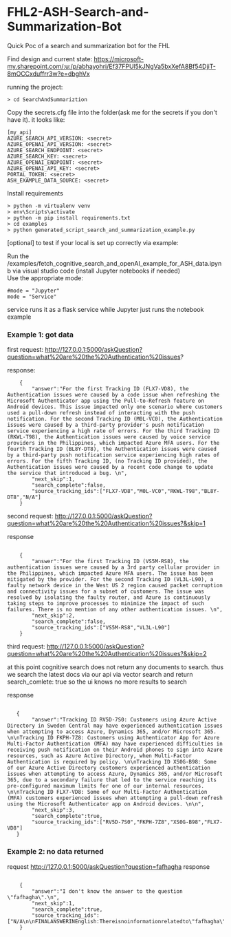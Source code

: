 # FHL2-ASH-Search-and-Summarization-Bot
Quick Poc of a search and summarization bot for the FHL


Find design and current state: https://microsoft-my.sharepoint.com/:u:/p/abhayohri/Ef37FPUl5kJNgVa5bxXefA8Bf54DjiT-8mOCCxduffrr3w?e=dbghVx



running the project:

    > cd SearchAndSummariztion
Copy the secrets.cfg file into the folder(ask me for the secrets if you don't have it). it looks like:

    [my_api]
    AZURE_SEARCH_API_VERSION: <secret>
    AZURE_OPENAI_API_VERSION: <secret>
    AZURE_SEARCH_ENDPOINT: <secret>
    AZURE_SEARCH_KEY: <secret>
    AZURE_OPENAI_ENDPOINT: <secret>
    AZURE_OPENAI_API_KEY: <secret>
    PORTAL_TOKEN: <secret>
    ASH_EXAMPLE_DATA_SOURCE: <secret>
 Install requirements

    > python -m virtualenv venv
    > env\Scripts\activate
    > python -m pip install requirements.txt
    > cd examples
    > python generated_script_search_and_summarization_example.py

[optional] to test if your local is set up correctly via example:

 Run the /examples/fetch_cognitive_search_and_openAI_example_for_ASH_data.ipynb via visual studio code (install Jupyter notebooks if needed)   
Use the appropriate mode:  

    #mode = "Jupyter"  
    mode = "Service"  
service runs it as a flask service while Jupyter just runs the notebook example  

### Example 1: got data 
first request:
http://127.0.0.1:5000/askQuestion?question=what%20are%20the%20Authentication%20issues?

response:
```
    {  
        "answer":"For the first Tracking ID (FLX7-VD8), the Authentication issues were caused by a code issue when refreshing the Microsoft Authenticator app using the Pull-to-Refresh feature on Android devices. This issue impacted only one scenario where customers used a pull-down refresh instead of interacting with the push notification. For the second Tracking ID (M0L-VC0), the Authentication issues were caused by a third-party provider's push notification service experiencing a high rate of errors. For the third Tracking ID (RKWL-T98), the Authentication issues were caused by voice service providers in the Philippines, which impacted Azure MFA users. For the fourth Tracking ID (BL8Y-DT8), the Authentication issues were caused by a third-party push notification service experiencing high rates of errors. For the fifth Tracking ID, (no Tracking ID provided), the Authentication issues were caused by a recent code change to update the service that introduced a bug. \n",  
        "next_skip":1,  
        "search_complete":false,  
        "source_tracking_ids":["FLX7-VD8","M0L-VC0","RKWL-T98","BL8Y-DT8","N/A"]  
    }
```

second request:
http://127.0.0.1:5000/askQuestion?question=what%20are%20the%20Authentication%20issues?&skip=1

response
```

    {  
        "answer":"For the first Tracking ID (VS5M-RS8), the authentication issues were caused by a 3rd party cellular provider in the Philippines, which impacted Azure MFA users. The issue has been mitigated by the provider. For the second Tracking ID (VL3L-L90), a faulty network device in the West US 2 region caused packet corruption and connectivity issues for a subset of customers. The issue was resolved by isolating the faulty router, and Azure is continuously taking steps to improve processes to minimize the impact of such failures. There is no mention of any other authentication issues. \n",  
        "next_skip":2,  
        "search_complete":false,  
        "source_tracking_ids":["VS5M-RS8","VL3L-L90"]  
    }
 ```

third request:
http://127.0.0.1:5000/askQuestion?question=what%20are%20the%20Authentication%20issues?&skip=2  

at this point cognitive search does not return any documents to search. thus we search the latest docs via our api via vector search and return search_comlete: true
so the ui knows no more results to search

response

```

   {
        "answer":"Tracking ID RV5D-7S0: Customers using Azure Active Directory in Sweden Central may have experienced authentication issues when attempting to access Azure, Dynamics 365, and/or Microsoft 365. \n\nTracking ID FKPH-7Z8: Customers using Authenticator App for Azure Multi-Factor Authentication (MFA) may have experienced difficulties in receiving push notification on their Android phones to sign into Azure resources, such as Azure Active Directory, when Multi-Factor Authentication is required by policy. \n\nTracking ID XS0G-B98: Some of our Azure Active Directory customers experienced authentication issues when attempting to access Azure, Dynamics 365, and/or Microsoft 365, due to a secondary failure that led to the service reaching its pre-configured maximum limits for one of our internal resources. \n\nTracking ID FLX7-VD8: Some of our Multi-Factor Authentication (MFA) customers experienced issues when attempting a pull-down refresh using the Microsoft Authenticator app on Android devices. \n\n",
        "next_skip":3,
        "search_complete":true,
        "source_tracking_ids":["RV5D-7S0","FKPH-7Z8","XS0G-B98","FLX7-VD8"]
   }
```

### Example 2: no data returned
    
request
http://127.0.0.1:5000/askQuestion?question=fafhagha
response

```

    {  
        "answer":"I don't know the answer to the question \"fafhagha\".\n",  
        "next_skip":1,  
        "search_complete":true,  
        "source_tracking_ids":["N/A\n\nFINALANSWERINEnglish:Thereisnoinformationrelatedto\"fafhagha\"intheprovideddocuments.\n"]  
    }
```

 






  




